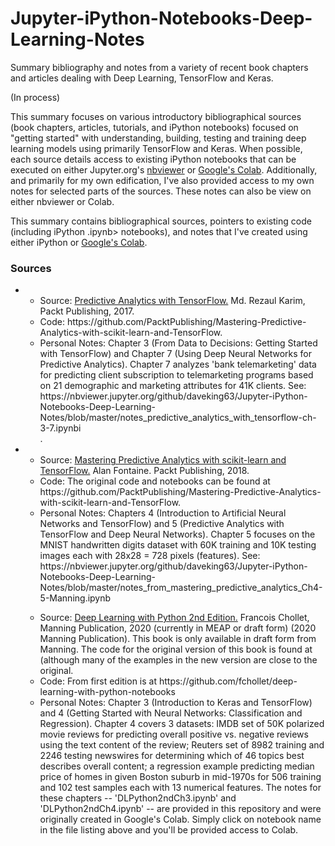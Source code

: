 # Jupyter-iPython-Notebooks-Deep-Learning-Notes
Summary bibliography and notes from a variety of recent book chapters and articles dealing with Deep Learning, TensorFlow and Keras.

(In process)

This summary focuses on various introductory bibliographical sources (book chapters, articles, tutorials, and iPython notebooks) focused on "getting started" with understanding, building, testing and training deep learning models using primarily TensorFlow and Keras. When possible, each source details access to existing iPython notebooks that can be executed on either Jupyter.org's <a href="https://nbviewer.jupyter.org/">nbviewer</a> or <a href="https://colab.research.google.com/notebooks/intro.ipynb">Google's Colab</a>. Additionally, and primarily for my own edification, I've also provided access to my own notes for selected parts of the sources. These notes can also be view on either nbviewer or Colab. 

This summary contains bibliographical sources, pointers to existing code (including iPython .ipynb> notebooks), and notes that I've created using either iPython or <a href="https://colab.research.google.com/notebooks/intro.ipynb">Google's Colab</a>.  

<h3>Sources</h3>

<ul>

<li>
  <ul>
    <li>Source: <a href="https://www.packtpub.com/big-data-and-business-intelligence/predictive-analytics-tensorflow">Predictive Analytics with TensorFlow.</a> Md. Rezaul Karim, Packt Publishing, 2017.</li>
    <li>Code: https://github.com/PacktPublishing/Mastering-Predictive-Analytics-with-scikit-learn-and-TensorFlow.</li>
    <li>Personal Notes: Chapter 3 (From Data to Decisions: Getting Started with TensorFlow) and Chapter 7 (Using Deep Neural Networks for Predictive Analytics). Chapter 7 analyzes 'bank telemarketing' data for predicting client subscription to telemarketing programs based on 21 demographic and marketing attributes for 41K clients. See: https://nbviewer.jupyter.org/github/daveking63/Jupyter-iPython-Notebooks-Deep-Learning-Notes/blob/master/notes_predictive_analytics_with_tensorflow-ch-3-7.ipynbi</li>.
  </ul>
</li> 
  
<li>
  <ul>
    <li>Source: <a href="https://www.packtpub.com/big-data-and-business-intelligence/mastering-predictive-analytics-scikit-learn-and-tensorflow">Mastering Predictive Analytics with scikit-learn and TensorFlow.</a> Alan Fontaine. Packt Publishing, 2018.</li>
    <li>Code: The original code and notebooks can be found at https://github.com/PacktPublishing/Mastering-Predictive-Analytics-with-scikit-learn-and-TensorFlow.</li>
    <li>Personal Notes: Chapters 4 (Introduction to Artificial Neural Networks and TensorFlow) and 5 (Predictive Analytics with TensorFlow and Deep Neural Networks). Chapter 5 focuses on the MNIST handwritten digits dataset with 60K training and 10K testing images each with 28x28 = 728 pixels (features). See: https://nbviewer.jupyter.org/github/daveking63/Jupyter-iPython-Notebooks-Deep-Learning-Notes/blob/master/notes_from_mastering_predictive_analytics_Ch4-5-Manning.ipynb</li>
  </ul>
</li>
 
<ul>
<li>Source: <a href="https://www.manning.com/books/deep-learning-with-python-second-edition">Deep Learning with Python 2nd Edition.</a> Francois Chollet, Manning Publication, 2020 (currently in MEAP or draft form) (2020 Manning Publication). This book is only available in draft form from Manning. The code for the original version of this book is found at  (although many of the examples in the new version are close to the original.</li>
    <li>Code: From first edition is at https://github.com/fchollet/deep-learning-with-python-notebooks</li>
    <li>Personal Notes: Chapter 3 (Introduction to Keras and TensorFlow) and 4 (Getting Started with Neural Networks: Classification and Regression). Chapter 4 covers 3 datasets: IMDB set of 50K polarized movie reviews for predicting overall positive vs. negative reviews using the text content of the review; Reuters set of 8982 training and 2246 testing newswires for determining which of 46 topics best describes overall content; a regression example predicting median price of homes in given Boston suburb in mid-1970s for 506 training and 102 test samples each with 13 numerical features. The notes for these chapters -- 'DLPython2ndCh3.ipynb' and 'DLPython2ndCh4.ipynb' -- are provided in this repository and were originally created in Google's Colab. Simply click on notebook name in the file listing above and you'll be provided access to Colab.</li>
  </ul>
  
</li>
